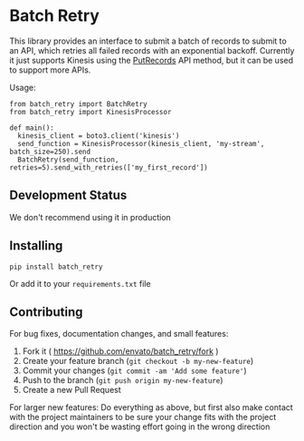 # Batch Retry

This library provides an interface to submit a batch of records to submit to an API, which retries all failed records with an exponential backoff. Currently it just supports Kinesis using the [PutRecords](http://docs.aws.amazon.com/kinesis/latest/APIReference/API_PutRecords.html) API method, but it can be used to support more APIs.

Usage:

```
from batch_retry import BatchRetry
from batch_retry import KinesisProcessor

def main():
  kinesis_client = boto3.client('kinesis')
  send_function = KinesisProcessor(kinesis_client, 'my-stream', batch_size=250).send
  BatchRetry(send_function, retries=5).send_with_retries(['my_first_record'])
```

## Development Status

We don't recommend using it in production

## Installing

`pip install batch_retry`

Or add it to your `requirements.txt` file

## Contributing

For bug fixes, documentation changes, and small features:  
1. Fork it ( https://github.com/envato/batch_retry/fork )  
2. Create your feature branch (`git checkout -b my-new-feature`)  
3. Commit your changes (`git commit -am 'Add some feature'`)  
4. Push to the branch (`git push origin my-new-feature`)  
5. Create a new Pull Request  

For larger new features: Do everything as above, but first also make contact with the project maintainers to be sure your change fits with the project direction and you won't be wasting effort going in the wrong direction

